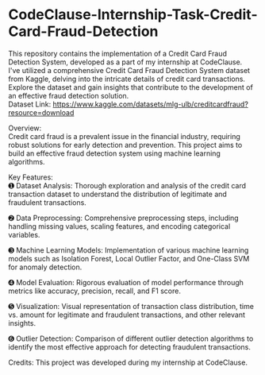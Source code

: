 # CodeClause-Internship-Task-Credit-Card-Fraud-Detection
This repository contains the implementation of a Credit Card Fraud Detection System, developed as a part of my internship at CodeClause.                                   
I've utilized a comprehensive Credit Card Fraud Detection System dataset from Kaggle, delving into the intricate details of credit card transactions. Explore the dataset and gain insights that contribute to the development of an effective fraud detection solution.                                                                                
Dataset Link: https://www.kaggle.com/datasets/mlg-ulb/creditcardfraud?resource=download

Overview:                                                                                                        
Credit card fraud is a prevalent issue in the financial industry, requiring robust solutions for early detection and prevention. This project aims to build an effective fraud detection system using machine learning algorithms.


Key Features:                                                                                                              
➊ Dataset Analysis: Thorough exploration and analysis of the credit card transaction dataset to understand the distribution of legitimate and fraudulent transactions.

➋ Data Preprocessing: Comprehensive preprocessing steps, including handling missing values, scaling features, and encoding categorical variables.

➌ Machine Learning Models: Implementation of various machine learning models such as Isolation Forest, Local Outlier Factor, and One-Class SVM for anomaly detection.

➍ Model Evaluation: Rigorous evaluation of model performance through metrics like accuracy, precision, recall, and F1 score.

➎ Visualization: Visual representation of transaction class distribution, time vs. amount for legitimate and fraudulent transactions, and other relevant insights.

➏ Outlier Detection: Comparison of different outlier detection algorithms to identify the most effective approach for detecting fraudulent transactions.


Credits:
This project was developed during my internship at CodeClause. 
